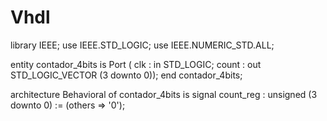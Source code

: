 # Vhdl
library IEEE;
use IEEE.STD_LOGIC;
use IEEE.NUMERIC_STD.ALL;

entity contador_4bits is
    Port ( clk : in STD_LOGIC;
           count : out STD_LOGIC_VECTOR (3 downto 0));
end contador_4bits;

architecture Behavioral of contador_4bits is
    signal count_reg : unsigned (3 downto 0) := (others => '0');
    
